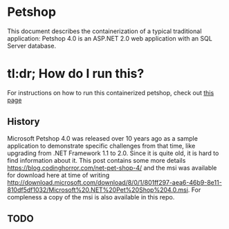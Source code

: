 # Petshop
This document describes the containerization of a typical traditional application: Petshop 4.0 is an ASP.NET 2.0 web application with an SQL Server database. 

# tl:dr; How do I run this?
For instructions on how to run this containerized petshop, check out [this page](./running.md)

## History
Microsoft Petshop 4.0 was released over 10 years ago as a sample application to demonstrate specific challenges from that time, like upgrading from .NET Framework 1.1 to 2.0. Since it is quite old, it is hard to find information about it. This post contains some more details  https://blog.codinghorror.com/net-pet-shop-4/ and the msi was available for download here at time of writing http://download.microsoft.com/download/8/0/1/801ff297-aea6-46b9-8e11-810df5df1032/Microsoft%20.NET%20Pet%20Shop%204.0.msi. For compleness a copy of the msi is also available in this repo.  

## TODO
